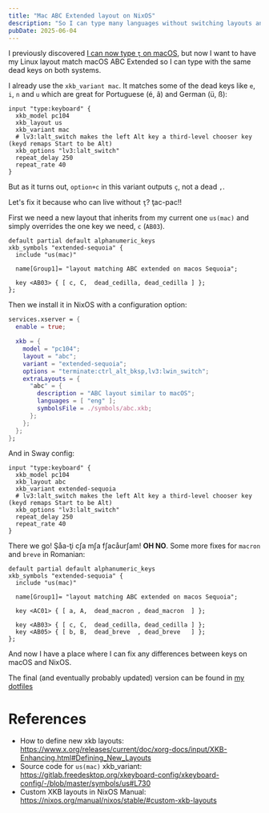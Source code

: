 ```yaml
---
title: "Mac ABC Extended layout on NixOS"
description: "So I can type many languages without switching layouts and both NixOS and macOS"
pubDate: 2025-06-04
---
```


I previously discovered [I can now type `ţ` on macOS](/posts/2025-05-25-i-can-now-type-z̧.md), but
now I want to have my Linux layout match macOS ABC Extended so I can type with the same dead keys on both systems.

I already use the `xkb_variant mac`. It matches some of the dead keys like `e`, `i`, `n` and `u` which are great for Portuguese (é, â) and German (ü, ß):

```
input "type:keyboard" {
  xkb_model pc104
  xkb_layout us
  xkb_variant mac
  # lv3:lalt_switch makes the left Alt key a third-level chooser key (keyd remaps Start to be Alt)
  xkb_options "lv3:lalt_switch"
  repeat_delay 250
  repeat_rate 40
}
```

But as it turns out, `option+c` in this variant outputs `ç`, not a dead `,`.

Let's fix it because who can live without `ţ`? ţac-pac!!

First we need a new layout that inherits from my current one `us(mac)` and simply overrides the one key we need, `c` (`AB03`).

```
default partial default alphanumeric_keys
xkb_symbols "extended-sequoia" {
  include "us(mac)"

  name[Group1]= "layout matching ABC extended on macos Sequoia";

  key <AB03> { [ c, C,  dead_cedilla, dead_cedilla ] };
};
```

Then we install it in NixOS with a configuration option:

```nix
services.xserver = {
  enable = true;

  xkb = {
    model = "pc104";
    layout = "abc";
    variant = "extended-sequoia";
    options = "terminate:ctrl_alt_bksp,lv3:lwin_switch";
    extraLayouts = {
      "abc" = {
        description = "ABC layout similar to macOS";
        languages = [ "eng" ];
        symbolsFile = ./symbols/abc.xkb;
      };
    };
  };
};
```

And in Sway config:
```
input "type:keyboard" {
  xkb_model pc104
  xkb_layout abc
  xkb_variant extended-sequoia
  # lv3:lalt_switch makes the left Alt key a third-level chooser key (keyd remaps Start to be Alt)
  xkb_options "lv3:lalt_switch"
  repeat_delay 250
  repeat_rate 40
}
```

There we go! Şåa-ţi c∫a m∫a f∫acåur∫am! **OH NO**. Some more fixes for `macron` and `breve` in Romanian:

```
default partial default alphanumeric_keys
xkb_symbols "extended-sequoia" {
  include "us(mac)"

  name[Group1]= "layout matching ABC extended on macos Sequoia";

  key <AC01> { [ a, A,  dead_macron , dead_macron  ] };

  key <AB03> { [ c, C,  dead_cedilla, dead_cedilla ] };
  key <AB05> { [ b, B,  dead_breve  , dead_breve   ] };
};
```

And now I have a place where I can fix any differences between keys on macOS and NixOS.

The final (and eventually probably updated) version can be found in [my dotfiles](https://github.com/juanibiapina/dotfiles/blob/800babce29116fae7d80b6f4186c769c0a435c91/nix/hosts/desktop/symbols/abc.xkb)

# References

- How to define new xkb layouts: https://www.x.org/releases/current/doc/xorg-docs/input/XKB-Enhancing.html#Defining_New_Layouts
- Source code for `us(mac)` xkb_variant: https://gitlab.freedesktop.org/xkeyboard-config/xkeyboard-config/-/blob/master/symbols/us#L730
- Custom XKB layouts in NixOS Manual: https://nixos.org/manual/nixos/stable/#custom-xkb-layouts
